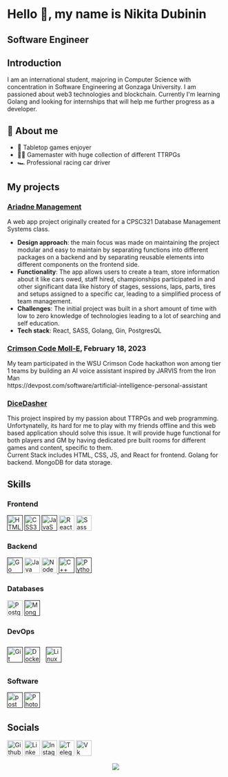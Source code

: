 <div id="toc">
  <ul style="list-style: none">
    <summary>
      <h1> Hello 👋, my name is Nikita Dubinin </h1>
      <h2> Software Engineer </h2>
    </summary>
  </ul>
</div>

## Introduction

I am an international student, majoring in Computer Science with concentration in Software Engineering at Gonzaga University. I am passioned about web3 technologies and blockchain. Currently I'm learning Golang and looking for internships that will help me further progress as a developer.

## 🧐 About me

- 🎲 Tabletop games enjoyer
- 🧙‍♂️ Gamemaster with huge collection of different TTRPGs
- 🏎️ Professional racing car driver

## My projects

<section>
<h3><a href="https://github.com/Frolower/Ariadne-management.git">Ariadne Management</a></h3>
A web app project originally created for a CPSC321 Database Management Systems class.
<ul>
  <li>
    <strong>Design approach</strong>: the main focus was made on maintaining the project modular and easy to maintain by separating functions into different packages on a backend and by separating   reusable elements into different components on the frontend side.
  </li>
  <li>
    <strong>Functionality</strong>: The app allows users to create a team, store information about it like cars owed, staff hired, championships participated in and other significant data like history of stages, sessions, laps, parts, tires and setups assigned to a specific car, leading to a simplified process of team management.
  </li>
  <li>
    <strong>Challenges</strong>: The initial project was built in a short amount of time with low to zero knowledge of technologies leading to a lot of searching and self education.
  </li>  
  <li>
    <strong>Tech stack</strong>: React, SASS, Golang, Gin, PostgresQL
  </li>
</ul>
</section>

<section>
<h3><a href="https://github.com/Macbee280/CrimsonCode2023.git">Crimson Code Moll-E</a>, February 18, 2023</h3>
My team participated in the WSU Crimson Code hackathon won among tier 1 teams by building an AI voice assistant inspired by JARVIS from the Iron Man<br>
https://devpost.com/software/artificial-intelligence-personal-assistant
</section>

<section>
<h3><a href="https://github.com/Frolower/DiceDasher">DiceDasher</a></h3>
This project inspired by my passion about TTRPGs and web programming. Unfortynatelly, its hard for me to play with my friends offline and this web based application should solve this issue. It will provide huge functional for both players and GM by having dedicated pre built rooms for different games and content, specific to them.<br>
Current Stack includes HTML, CSS, JS, and React for frontend. Golang for backend. MongoDB for data storage.
</section>

## Skills

<h3>Frontend</h3>
<a href="" target="_blank" rel="noreferrer"><img src="https://raw.githubusercontent.com/danielcranney/readme-generator/main/public/icons/skills/html5-colored.svg" width="36" height="36" alt="HTML5" /></a> 
<a href="" target="_blank" rel="noreferrer"><img src="https://raw.githubusercontent.com/danielcranney/readme-generator/main/public/icons/skills/css3-colored.svg" width="36" height="36" alt="CSS3" /></a> 
<a href="" target="_blank" rel="noreferrer"><img src="https://raw.githubusercontent.com/danielcranney/readme-generator/main/public/icons/skills/javascript-colored.svg" width="36" height="36" alt="JavaScript" /></a>
<a href="https://reactjs.org/" target="_blank" rel="noreferrer"><img src="https://raw.githubusercontent.com/danielcranney/readme-generator/main/public/icons/skills/react-colored.svg" width="36" height="36" alt="React" /></a>
<a href="https://sass-lang.com/" target="_blank" rel="noreferrer"><img src="https://raw.githubusercontent.com/danielcranney/readme-generator/main/public/icons/skills/sass-colored.svg" width="36" height="36" alt="Sass" /></a>

<h3>Backend</h3>
<a href="" target="_blank" rel="noreferrer"><img src="https://raw.githubusercontent.com/danielcranney/readme-generator/main/public/icons/skills/go-colored.svg" width="36" height="36" alt="Go" /></a> 
<a href="https://www.oracle.com/java/" target="_blank" rel="noreferrer"><img src="https://raw.githubusercontent.com/danielcranney/readme-generator/main/public/icons/skills/java-colored.svg" width="36" height="36" alt="Java" /></a>
<a href="https://nodejs.org/en/" target="_blank" rel="noreferrer"><img src="https://raw.githubusercontent.com/danielcranney/readme-generator/main/public/icons/skills/nodejs-colored.svg" width="36" height="36" alt="NodeJS" /></a><a href="https://expressjs.com/" target="_blank" rel="noreferrer">
<a href=""><source srcset="https://cdn.simpleicons.org/cplusplus/#00599C"><img alt="C++" title="C++" height="36" width="36" src="https://cdn.simpleicons.org/cplusplus"></a>
<a href="" target="_blank" rel="noreferrer"><img src="https://raw.githubusercontent.com/danielcranney/readme-generator/main/public/icons/skills/python-colored.svg" width="36" height="36" alt="Python" /></a>

<h3>Databases</h3>
<a href="https://www.postgresql.org/" target="_blank" rel="noreferrer"><img src="https://raw.githubusercontent.com/danielcranney/readme-generator/main/public/icons/skills/postgresql-colored.svg" width="36" height="36" alt="PostgreSQL" /></a>
<a href="" target="_blank" rel="noreferrer"><img src="https://raw.githubusercontent.com/danielcranney/readme-generator/main/public/icons/skills/mongodb-colored.svg" width="36" height="36" alt="MongoDB" /></a>

<h3>DevOps</h3>
<a href="" target="_blank" rel="noreferrer"><img src="https://raw.githubusercontent.com/danielcranney/readme-generator/main/public/icons/skills/git-colored.svg" width="36" height="36" alt="Git" /></a> 
<a href="" target="_blank" rel="noreferrer"><img src="https://raw.githubusercontent.com/danielcranney/readme-generator/main/public/icons/skills/docker-colored.svg" width="36" height="36" alt="Docker" /></a> 
<a href="" target="_blank"><img style="margin: 10px" src="https://profilinator.rishav.dev/skills-assets/linux-original.svg" alt="Linux" width="36" height="36" /></a>  

<h3>Software</h3>
<a href="" target="_blank" rel="noreferrer"><img src="https://www.vectorlogo.zone/logos/getpostman/getpostman-icon.svg" alt="postman" width="36" height="36"/></a>
<a href=""><source srcset="https://cdn.simpleicons.org/adobephotoshop/#31A8FF"><img alt="Photoshop" title="Photoshop" height="36" width="36" src="https://cdn.simpleicons.org/adobephotoshop"></a> 

## Socials
<a href="https://github.com/frolower"><picture><source media="(prefers-color-scheme: dark)" srcset="https://cdn.simpleicons.org/github/white"><source media="(prefers-color-scheme: dark)" srcset="https://cdn.simpleicons.org/github/#181717"><img alt="Github" title="Github" height="36" width="36" src="https://cdn.simpleicons.org/github"></picture></a>
<a href="https://www.linkedin.com/in/dubinin-nikita/"><source srcset="https://cdn.simpleicons.org/linkedin/#0A66C2"><img alt="Linkedin" title="Linkedin" height="36" width="36" src="https://cdn.simpleicons.org/linkedin"></a>
<a href="https://www.instagram.com/dubinin_11"><source srcset="https://cdn.simpleicons.org/instagram/#E4405F"><img alt="Instagram" title="Instagram" height="36" width="36" src="https://cdn.simpleicons.org/instagram"></a>
<a href="https://t.me/frolower"><source srcset="https://cdn.simpleicons.org/telegram/#26A5E4"><img alt="Telegram" title="Telegram" height="36" width="36" src="https://cdn.simpleicons.org/telegram"></a>
<a href="https://vk.com/frolower"><source srcset="https://cdn.simpleicons.org/vk/#0077FF"><img alt="Vk" title="Vk" height="36" width="36" src="https://cdn.simpleicons.org/vk"></a>

<div align="center">
<img src="https://komarev.com/ghpvc/?username=frolower&&style=flat-square" align="center" />
</div>  
